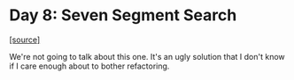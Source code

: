 # Day 8: Seven Segment Search

[[source]](../src/main/kotlin/Day8.kt)

We're not going to talk about this one. It's an ugly solution that I don't know if I care enough
about to bother refactoring.
